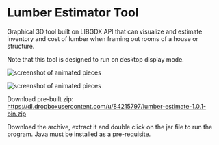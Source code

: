 Lumber Estimator Tool
========================

Graphical 3D tool built on LIBGDX API that can visualize and estimate inventory and cost of lumber when framing out rooms of a house or structure.

Note that this tool is designed to run on desktop display mode.

![screenshot of animated pieces](https://raw.github.com/pantinor/lumber-estimate/master/preview.png)

![screenshot of animated pieces](https://raw.github.com/pantinor/lumber-estimate/master/stone.preview.png)

Download pre-built zip: https://dl.dropboxusercontent.com/u/84215797/lumber-estimate-1.0.1-bin.zip

Download the archive, extract it and double click on the jar file to run the program.
Java must be installed as a pre-requisite.
